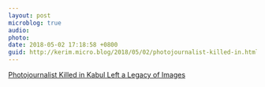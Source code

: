 ```yaml
---
layout: post
microblog: true
audio: 
photo: 
date: 2018-05-02 17:18:58 +0800
guid: http://kerim.micro.blog/2018/05/02/photojournalist-killed-in.html
---
```

[Photojournalist Killed in Kabul Left a Legacy of Images](https://www.nytimes.com/2018/04/30/world/asia/shah-marai-afghan-photographer-killed.html)
